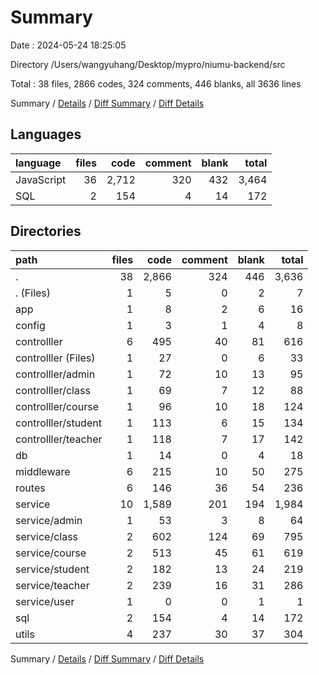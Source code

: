 # Summary

Date : 2024-05-24 18:25:05

Directory /Users/wangyuhang/Desktop/mypro/niumu-backend/src

Total : 38 files, 2866 codes, 324 comments, 446 blanks, all 3636 lines

Summary / [Details](details.md) / [Diff Summary](diff.md) / [Diff Details](diff-details.md)

## Languages

| language   | files |  code | comment | blank | total |
| :--------- | ----: | ----: | ------: | ----: | ----: |
| JavaScript |    36 | 2,712 |     320 |   432 | 3,464 |
| SQL        |     2 |   154 |       4 |    14 |   172 |

## Directories

| path                | files |  code | comment | blank | total |
| :------------------ | ----: | ----: | ------: | ----: | ----: |
| .                   |    38 | 2,866 |     324 |   446 | 3,636 |
| . (Files)           |     1 |     5 |       0 |     2 |     7 |
| app                 |     1 |     8 |       2 |     6 |    16 |
| config              |     1 |     3 |       1 |     4 |     8 |
| controlller         |     6 |   495 |      40 |    81 |   616 |
| controlller (Files) |     1 |    27 |       0 |     6 |    33 |
| controlller/admin   |     1 |    72 |      10 |    13 |    95 |
| controlller/class   |     1 |    69 |       7 |    12 |    88 |
| controlller/course  |     1 |    96 |      10 |    18 |   124 |
| controlller/student |     1 |   113 |       6 |    15 |   134 |
| controlller/teacher |     1 |   118 |       7 |    17 |   142 |
| db                  |     1 |    14 |       0 |     4 |    18 |
| middleware          |     6 |   215 |      10 |    50 |   275 |
| routes              |     6 |   146 |      36 |    54 |   236 |
| service             |    10 | 1,589 |     201 |   194 | 1,984 |
| service/admin       |     1 |    53 |       3 |     8 |    64 |
| service/class       |     2 |   602 |     124 |    69 |   795 |
| service/course      |     2 |   513 |      45 |    61 |   619 |
| service/student     |     2 |   182 |      13 |    24 |   219 |
| service/teacher     |     2 |   239 |      16 |    31 |   286 |
| service/user        |     1 |     0 |       0 |     1 |     1 |
| sql                 |     2 |   154 |       4 |    14 |   172 |
| utils               |     4 |   237 |      30 |    37 |   304 |

Summary / [Details](details.md) / [Diff Summary](diff.md) / [Diff Details](diff-details.md)
